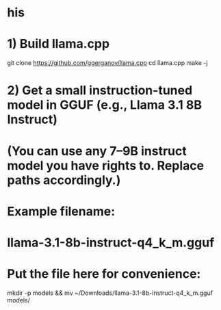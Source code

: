 # his
# 1) Build llama.cpp
git clone https://github.com/ggerganov/llama.cpp
cd llama.cpp
make -j

# 2) Get a small instruction-tuned model in GGUF (e.g., Llama 3.1 8B Instruct)
# (You can use any 7–9B instruct model you have rights to. Replace paths accordingly.)
# Example filename:
#   llama-3.1-8b-instruct-q4_k_m.gguf
# Put the file here for convenience:
mkdir -p models && mv ~/Downloads/llama-3.1-8b-instruct-q4_k_m.gguf models/
